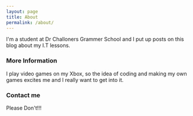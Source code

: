 ```yaml
---
layout: page
title: About
permalink: /about/
---
```


I'm a student at Dr Challoners Grammer School and I put up posts on this blog about my I.T lessons.
### More Information
I play video games on my Xbox, so the idea of coding and making my own games excites me and I really want to get into it. 

### Contact me
Please Don't!!!
